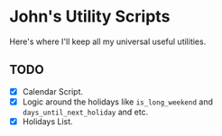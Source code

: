 John's Utility Scripts
======================

Here's where I'll keep all my universal useful utilities.

## TODO
- [x] Calendar Script.
- [x] Logic around the holidays like `is_long_weekend` and `days_until_next_holiday` and etc.
- [x] Holidays List.
